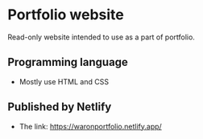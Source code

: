 # Portfolio website
Read-only website intended to use as a part of portfolio.

## Programming language
- Mostly use HTML and CSS 

## Published by Netlify
- The link: https://waronportfolio.netlify.app/
